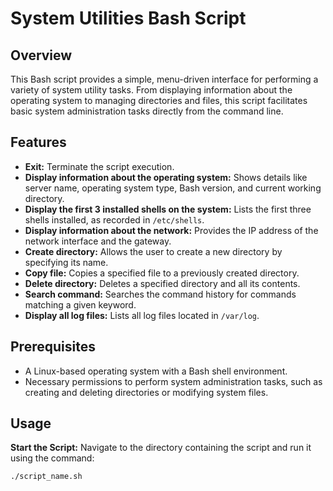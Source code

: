 # System Utilities Bash Script

## Overview

This Bash script provides a simple, menu-driven interface for performing a variety of system utility tasks. From displaying information about the operating system to managing directories and files, this script facilitates basic system administration tasks directly from the command line.

## Features

- **Exit:** Terminate the script execution.
- **Display information about the operating system:** Shows details like server name, operating system type, Bash version, and current working directory.
- **Display the first 3 installed shells on the system:** Lists the first three shells installed, as recorded in `/etc/shells`.
- **Display information about the network:** Provides the IP address of the network interface and the gateway.
- **Create directory:** Allows the user to create a new directory by specifying its name.
- **Copy file:** Copies a specified file to a previously created directory.
- **Delete directory:** Deletes a specified directory and all its contents.
- **Search command:** Searches the command history for commands matching a given keyword.
- **Display all log files:** Lists all log files located in `/var/log`.

## Prerequisites

- A Linux-based operating system with a Bash shell environment.
- Necessary permissions to perform system administration tasks, such as creating and deleting directories or modifying system files.

## Usage

**Start the Script:** Navigate to the directory containing the script and run it using the command:
   ```bash
   ./script_name.sh

